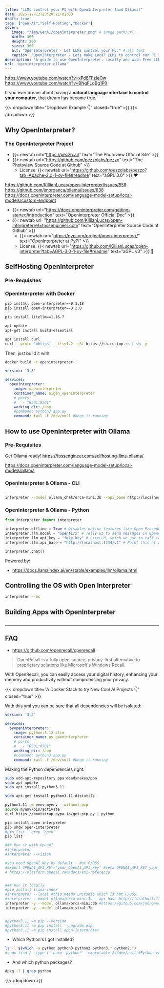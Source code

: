 ```yaml
---
title: "LLMs control your PC with OpenInterpreter (and Ollama)"
date: 2025-12-13T23:20:21+01:00
draft: true
tags: ["Gen-AI","Self-Hosting","Docker"]
cover:
   image: "/img/GenAI/openinterpreter.png" # image path/url 
   Width: 360
   Height: 200
   sizes: 360
   alt: "OpenInterpreter - Let LLMs control your PC." # alt text
   caption: "OpenInterpreter - Lets make Local LLMs to control our PC." # display caption
description: 'A guide to use OpenInterpreter. Locally and with Free LLM Agents powered by Ollama.'
url: 'openinterpreter-ollama'
---
```


https://www.youtube.com/watch?v=xPd8FFzIeOw
https://www.youtube.com/watch?v=BNgFLqBg1P0

If you ever dream about having a **natural language interface to control your computer**, that dream has become true.



{{< dropdown title="Dropdown Example 👇" closed="true" >}}
{{< /dropdown >}}


## Why OpenInterpreter?

<!-- It is a F/OSS alternative to Obsidian.

Plus you can use {{< newtab url="https://fossengineer.com/selfhosting-llms-ollama/" text="Ollama" >}} - F/OSS [Local LLMs together with LogSeq](#logseq--ollama). -->

<!-- #https://github.com/logseq/logseq/pkgs/container/logseq-webapp -->


### The OpenInterpreter Project

* {{< newtab url="https://pezzo.ai/" text="The Photoview Official Site" >}}
* {{< newtab url="https://github.com/pezzolabs/pezzo" text="The Photoview Source Code at Github" >}}
    * License: {{< newtab url="https://github.com/pezzolabs/pezzo?tab=Apache-2.0-1-ov-file#readme" text="aGPL 3.0" >}} ❤️

https://github.com/KillianLucas/open-interpreter/issues/856
https://github.com/jmorganca/ollama/issues/838
https://docs.openinterpreter.com/language-model-setup/local-models/custom-endpoint

* {{< newtab url="https://docs.openinterpreter.com/getting-started/introduction" text="OpenInterpreter Official Doc" >}}
* {{< newtab url="https://github.com/KillianLucas/open-interpreterref=fossengineer.com" text="OpenInterpreter Source Code at Github" >}}
    * {{< newtab url="https://pypi.org/project/open-interpreter//" text="OpenInterpreter at PyPi" >}}
    * License: {{< newtab url="https://github.com/KillianLucas/open-interpreter?tab=AGPL-3.0-1-ov-file#readme" text="aGPL v3" >}} 👏


## SelfHosting OpenInterpreter


### Pre-Requisites

### OpenInterpreter with Docker


```sh
pip install open-interpreter==0.1.18
pip install open-interpreter==0.2.0

pip install litellm==1.16.7
```

```sh
apt update
apt-get install build-essential

apt install curl
curl --proto '=https' --tlsv1.2 -sSf https://sh.rustup.rs | sh -y
```


Then, just build it with:

```sh
docker build -t openinterpreter .

```

```yml
version: '3.8'

services:
  openinterpreter:
    image: openinterpreter
    container_name: aigen_openinterpreter
    # ports:
    #   - "8501:8501"
    working_dir: /app
    #command: python3 app.py
    command: tail -f /dev/null #keep it running
```


## How to use OpenInterpreter with Ollama

### Pre-Requisites

Get Ollama ready! <https://fossengineer.com/selfhosting-llms-ollama/>

<https://docs.openinterpreter.com/language-model-setup/local-models/ollama>


### OpenInterpreter & Ollama - CLI

```sh

interpreter --model ollama_chat/orca-mini:3b --api_base http://localhost:11434
```

### OpenInterpreter & Ollama - Python

```py
from interpreter import interpreter

interpreter.offline = True # Disables online features like Open Procedures
interpreter.llm.model = "openai/x" # Tells OI to send messages in OpenAI's format
interpreter.llm.api_key = "fake_key" # LiteLLM, which we use to talk to LM Studio, requires this
interpreter.llm.api_base = "http://localhost:1234/v1" # Point this at any OpenAI compatible server

interpreter.chat()

```

Powered by:

* <https://docs.llamaindex.ai/en/stable/examples/llm/ollama.html>

## Controlling the OS with Open Interpreter

```sh
interpreter --os
```

## Building Apps with OpenInterpreter

```py

```

---

## FAQ

* https://github.com/openrecall/openrecall

> OpenRecall is a fully open-source, privacy-first alternative to proprietary solutions like Microsoft's Windows Recall.

With OpenRecall, you can easily access your digital history, enhancing your memory and productivity without compromising your privacy.



{{< dropdown title="A Docker Stack to try New Cool AI Projects 👇" closed="true" >}}

With this yml you can be sure that all dependencies will be isolated:

```yml
version: '3.8'

services:
  pyopeninterpreter:
    image: python:3.12-slim
    container_name: py_openinterpreter
    # ports:
    #   - "8501:8501"
    working_dir: /app
    #command: python3 app.py
    command: tail -f /dev/null #keep it running
```

Making the Python dependencies right:

```sh
sudo add-apt-repository ppa:deadsnakes/ppa
sudo apt update
sudo apt install python3.11

sudo apt-get install python3.11-distutils

python3.11 -m venv myenv --without-pip
source myenv/bin/activate
curl https://bootstrap.pypa.io/get-pip.py | python

pip install open-interpreter
pip show open-interpreter
#pip list | grep 'open'
pip list

### Run it with OpenAI
#interpreter
#interpreter --vision

#you need OpenAI Key by default - Not F/OSS
#export OPENAI_API_KEY="your_OpenAI_API_key" #setx OPENAI_API_KEY your_OpenAI_API_key
# https://platform.openai.com/docs/api-reference


### Run it locally
#pip install llama-index
#interpreter --local #this needs LMStudio which is not F/OSS
#interpreter --model ollama/orca-mini:3b --api_base http://localhost:11434
interpreter -y --model ollama/orca-mini:3b #https://github.com/jmorganca/ollama/issues/838
interpreter -y --model ollama/mistral:7b


#python3.11 -m pip --version
#python3.11 -m pip install --upgrade pip
#python3.11 -m pip install open-interpreter
```

* Which Python's I got installed?

```sh
ls -l $(which -a python python3 python2 python3.* python2.*)
#sudo find / -type f -name 'python*' -executable 2>/dev/null #Python executables
```

* And which python packages?

```sh
dpkg -l | grep python
```

{{< /dropdown >}}



<!-- {{< tabs items="JSON,YAML,You need Docker!" >}}

  {{< tab >}}**JSON**: JavaScript Object Notation (JSON) is a standard text-based format for representing structured data based on JavaScript object syntax.{{< /tab >}}
  {{< tab >}}**YAML**: YAML is a human-readable data serialization language.{{< /tab >}}
  {{< tab >}}**TOML**: TOML aims to be a minimal configuration file format that's easy to read due to obvious semantics.{{< /tab >}}

{{< /tabs >}}


{{% steps %}}

### Step 1

This is the first step.

### Step 2

This is the second step.

{{% /steps %}} -->